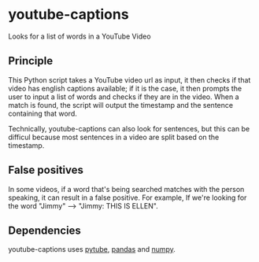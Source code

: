 # youtube-captions

Looks for a list of words in a YouTube Video

## Principle

This Python script takes a YouTube video url as input, it then checks if that video has english captions available; if it is the case, it then prompts the user to input a list of words and checks if they are in the video. When a match is found, the script will output the timestamp and the sentence containing that word.

Technically, youtube-captions can also look for sentences, but this can be difficul because most sentences in a video are split based on the timestamp.

## False positives

In some videos, if a word that's being searched matches with the person speaking, it can result in a false positive. For example, If we're looking for the word "Jimmy" --> "Jimmy: THIS IS ELLEN".

## Dependencies

youtube-captions uses [pytube](https://github.com/moadAlami/ROI-Auto/blob/master/README.md), [pandas](https://pandas.pydata.org/) and [numpy](https://www.numpy.org/).
